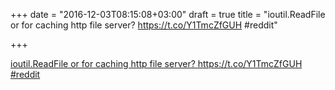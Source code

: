 +++
date = "2016-12-03T08:15:08+03:00"
draft = true
title = "ioutil.ReadFile or  for caching http file server? https://t.co/Y1TmcZfGUH #reddit"

+++

<p><a href="https://t.co/MdG2QVJBXA">ioutil.ReadFile or  for caching http file server? https://t.co/Y1TmcZfGUH #reddit</a></p>
